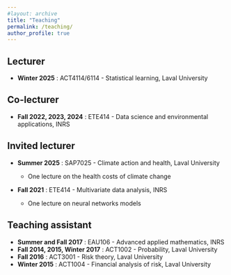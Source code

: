 ```yaml
---
#layout: archive
title: "Teaching"
permalink: /teaching/
author_profile: true
---
```


Lecturer
----------

* **Winter 2025** : ACT4114/6114 - Statistical learning, Laval University

Co-lecturer
----------

* **Fall 2022, 2023, 2024** : ETE414 - Data science and environmental applications, INRS

Invited lecturer
----------

* **Summer 2025** : SAP7025 - Climate action and health,  Laval University
    * One lecture on the health costs of climate change

* **Fall 2021** : ETE414 - Multivariate data analysis, INRS
    * One lecture on neural networks models


Teaching assistant
-----------

* **Summer and Fall 2017** : EAU106 - Advanced applied mathematics, INRS
* **Fall 2014, 2015, Winter 2017** : ACT1002 - Probability, Laval University
* **Fall 2016** : ACT3001 - Risk theory, Laval University
* **Winter 2015** : ACT1004 - Financial analysis of risk, Laval University
